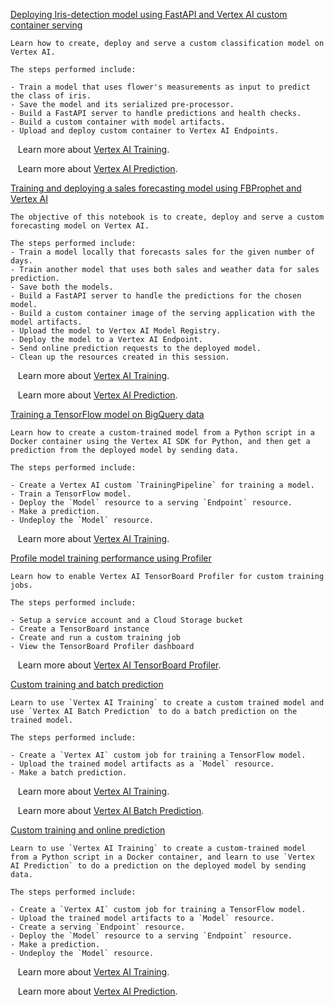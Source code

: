 
[Deploying Iris-detection model using FastAPI and Vertex AI custom container serving](https://github.com/GoogleCloudPlatform/vertex-ai-samples/blob/main/notebooks/official/custom/SDK_Custom_Container_Prediction.ipynb)

```
Learn how to create, deploy and serve a custom classification model on Vertex AI.

The steps performed include:

- Train a model that uses flower's measurements as input to predict the class of iris.
- Save the model and its serialized pre-processor.
- Build a FastAPI server to handle predictions and health checks.
- Build a custom container with model artifacts.
- Upload and deploy custom container to Vertex AI Endpoints.

```

&nbsp;&nbsp;&nbsp;Learn more about [Vertex AI Training](https://cloud.google.com/vertex-ai/docs/training/custom-training).

&nbsp;&nbsp;&nbsp;Learn more about [Vertex AI Prediction](https://cloud.google.com/vertex-ai/docs/predictions/get-predictions).


[Training and deploying a sales forecasting model using FBProphet and Vertex AI](https://github.com/GoogleCloudPlatform/vertex-ai-samples/blob/main/notebooks/official/custom/SDK_FBProphet_Forecasting_Online.ipynb)

```
The objective of this notebook is to create, deploy and serve a custom forecasting model on Vertex AI.

The steps performed include:
- Train a model locally that forecasts sales for the given number of days.
- Train another model that uses both sales and weather data for sales prediction.
- Save both the models.
- Build a FastAPI server to handle the predictions for the chosen model.
- Build a custom container image of the serving application with the model artifacts.
- Upload the model to Vertex AI Model Registry.
- Deploy the model to a Vertex AI Endpoint.
- Send online prediction requests to the deployed model.
- Clean up the resources created in this session.

```

&nbsp;&nbsp;&nbsp;Learn more about [Vertex AI Training](https://cloud.google.com/vertex-ai/docs/training/custom-training).

&nbsp;&nbsp;&nbsp;Learn more about [Vertex AI Prediction](https://cloud.google.com/vertex-ai/docs/predictions/get-predictions).


[Training a TensorFlow model on BigQuery data](https://github.com/GoogleCloudPlatform/vertex-ai-samples/blob/main/notebooks/official/custom/custom-tabular-bq-managed-dataset.ipynb)

```
Learn how to create a custom-trained model from a Python script in a Docker container using the Vertex AI SDK for Python, and then get a prediction from the deployed model by sending data.

The steps performed include:

- Create a Vertex AI custom `TrainingPipeline` for training a model.
- Train a TensorFlow model.
- Deploy the `Model` resource to a serving `Endpoint` resource.
- Make a prediction.
- Undeploy the `Model` resource.

```

&nbsp;&nbsp;&nbsp;Learn more about [Vertex AI Training](https://cloud.google.com/vertex-ai/docs/training/custom-training).


[Profile model training performance using Profiler](https://github.com/GoogleCloudPlatform/vertex-ai-samples/blob/main/notebooks/official/custom/custom_training_tensorboard_profiler.ipynb)

```
Learn how to enable Vertex AI TensorBoard Profiler for custom training jobs.

The steps performed include:

- Setup a service account and a Cloud Storage bucket
- Create a TensorBoard instance
- Create and run a custom training job
- View the TensorBoard Profiler dashboard

```

&nbsp;&nbsp;&nbsp;Learn more about [Vertex AI TensorBoard Profiler](https://cloud.google.com/vertex-ai/docs/experiments/tensorboard-profiler).


[Custom training and batch prediction](https://github.com/GoogleCloudPlatform/vertex-ai-samples/blob/main/notebooks/official/custom/sdk-custom-image-classification-batch.ipynb)

```
Learn to use `Vertex AI Training` to create a custom trained model and use `Vertex AI Batch Prediction` to do a batch prediction on the trained model.

The steps performed include:

- Create a `Vertex AI` custom job for training a TensorFlow model.
- Upload the trained model artifacts as a `Model` resource.
- Make a batch prediction.

```

&nbsp;&nbsp;&nbsp;Learn more about [Vertex AI Training](https://cloud.google.com/vertex-ai/docs/training/custom-training).

&nbsp;&nbsp;&nbsp;Learn more about [Vertex AI Batch Prediction](https://cloud.google.com/vertex-ai/docs/tabular-data/classification-regression/get-batch-predictions).


[Custom training and online prediction](https://github.com/GoogleCloudPlatform/vertex-ai-samples/blob/main/notebooks/official/custom/sdk-custom-image-classification-online.ipynb)

```
Learn to use `Vertex AI Training` to create a custom-trained model from a Python script in a Docker container, and learn to use `Vertex AI Prediction` to do a prediction on the deployed model by sending data.

The steps performed include:

- Create a `Vertex AI` custom job for training a TensorFlow model.
- Upload the trained model artifacts to a `Model` resource.
- Create a serving `Endpoint` resource.
- Deploy the `Model` resource to a serving `Endpoint` resource.
- Make a prediction.
- Undeploy the `Model` resource.

```

&nbsp;&nbsp;&nbsp;Learn more about [Vertex AI Training](https://cloud.google.com/vertex-ai/docs/training/custom-training).

&nbsp;&nbsp;&nbsp;Learn more about [Vertex AI Prediction](https://cloud.google.com/vertex-ai/docs/predictions/get-predictions).

